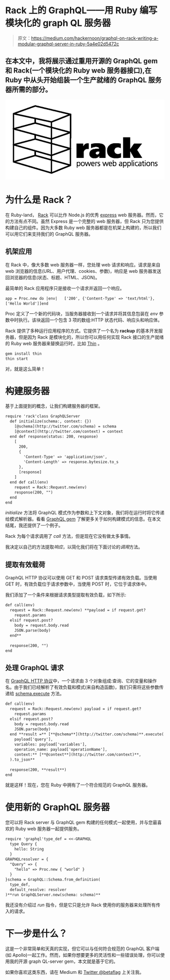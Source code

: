 # Rack 上的 GraphQL——用 Ruby 编写模块化的 graph QL 服务器

> 原文：<https://medium.com/hackernoon/graphql-on-rack-writing-a-modular-graphql-server-in-ruby-5a4e02d5472c>

## 在本文中，我将展示通过重用开源的 GraphQL gem 和 Rack(一个模块化的 Ruby web 服务器接口),在 Ruby 中从头开始组装一个生产就绪的 GraphQL 服务器所需的部分。

![](img/ba9653d053bda9cb4d109ba4d4564de1.png)

# 为什么是 Rack？

在 Ruby-land， [Rack](http://rack.github.io/) 可以比作 Node.js 的优秀 [express](https://expressjs.com/) web 服务器。然而，它的方法有点不同。虽然 Express 是一个完整的 web 服务器，但 Rack 只为您提供构建自己的组件。因为大多数 Ruby web 服务器都是在机架上构建的，所以我们可以用它们来支持我们的 GraphQL 服务器。

## 机架应用

在 Rack 中，像大多数 web 服务器一样，您处理 web 请求和响应。请求是来自 web 浏览器的信息(URL、用户代理、cookies、参数)，响应是 web 服务器发送回浏览器的信息(状态、标题、HTML、JSON)。

最简单的 Rack 应用程序只是接收一个请求并返回一个响应。

```
app = Proc.new do |env|   ['200', {'Content-Type' => 'text/html'}, ['Hello World']]end
```

Proc 定义了一个新的代码块，当服务器接收到一个请求并将其信息包装在 *env* 参数中时执行。该块返回一个包含 3 项的数组:HTTP 状态代码、响应头和响应体。

Rack 提供了多种运行应用程序的方式。它提供了一个名为 **rackup** 的基本开发服务器，但是因为 Rack 是模块化的，所以你可以用任何实现 Rack 接口的生产就绪的 Ruby web 服务器来替换运行时，比如 [Thin](https://github.com/macournoyer/thin) 。

```
gem install thin
thin start
```

对，就是这么简单！

# 构建服务器

基于上面提到的概念，让我们构建服务器的框架。

```
require 'rack'class GraphQLServer
  def initialize(schema:, context: {})
    [@schema](http://twitter.com/schema) = schema
    [@context](http://twitter.com/context) = context
  end def response(status: 200, response)
    [
      200, 
      {
        'Content-Type' => 'application/json', 
        'Content-Length' => response.bytesize.to_s
      }, 
      [response]
    ]
  end def call(env)
    request = Rack::Request.new(env)
    response(200, "")
  end
end
```

*initialize* 方法将 GraphQL 模式作为参数和上下文对象，我们将在运行时将它传递给模式解析器。看看 [GraphQL gem](http://graphql-ruby.org/) 了解更多关于如何构建模式的信息。在本文结尾，我还提供了一个例子。

Rack 为每个请求调用了 *call* 方法，但是现在它没有做太多事情。

我决定以自己的方法提取*响应*，以简化我们将在下面讨论的*调用*方法。

## 提取有效载荷

GraphQL HTTP 协议可以使用 GET 和 POST 请求类型传递有效负载。当使用 GET 时，有效负载位于请求参数中，当使用 POST 时，它位于请求体中。

我们添加了一个条件来根据请求类型提取有效负载，如下所示:

```
def call(env)
  request = Rack::Request.new(env) **payload = if request.get?
    request.params
  elsif request.post?
    body = request.body.read
    JSON.parse(body)
  end**

  response(200, "")
end
```

## 处理 GraphQL 请求

在 [GraphQL HTTP 协议](https://graphql.org/learn/serving-over-http/)中，一个请求由 3 个对象组成:查询、它的变量和操作名。由于我们已经解析了有效负载和模式(来自构造函数)，我们只需将这些参数传递给 [schema.execute](http://graphql-ruby.org/api-doc/1.8.13/GraphQL/Schema.html#execute-instance_method) 方法。

```
def call(env)
  request = Rack::Request.new(env) payload = if request.get?
    request.params
  elsif request.post?
    body = request.body.read
    JSON.parse(body)
  end **result =** [**@schema**](http://twitter.com/schema)**.execute(
    payload['query'], 
    variables: payload['variables'],
    operation_name: payload['operationName'],
    context:** [**@context**](http://twitter.com/context)**, 
  ).to_json**

  response(200, **result**)
end
```

就是这样！现在，您在 Ruby 中拥有了一个符合规范的 GraphQL 服务器。

# 使用新的 GraphQL 服务器

您可以将 Rack server 与 GraphQL gem 构建的任何模式一起使用，并与您最喜欢的 Ruby web 服务器一起提供服务。

```
require 'graphql'type_def = <<-GRAPHQL
  type Query {
    hello: String
  }
GRAPHQLresolver = {
  "Query" => { 
    "hello" => Proc.new { "world" }
  }
}schema = GraphQL::Schema.from_definition(
  type_def, 
  default_resolve: resolver
)**run GraphQLServer.new(schema: schema)**
```

我还没有介绍过 *run* 指令，但是它只是允许 Rack 使用你的服务器来处理所有传入的请求。

# 下一步是什么？

这是一个非常简单和天真的实现，但它可以与任何符合规范的 GraphQL 客户端(如 Apollo)一起工作。然而，如果你想要更多的灵活性和一些错误处理，你可以使用我的开源 graph QL-server gem，本文就是基于它的。

如果你喜欢这类东西，请在 Medium 和 [Twitter @betaflag](https://twitter.com/betaflag) 上关注我。